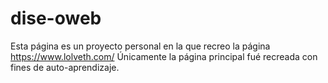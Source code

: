 # dise-oweb
Esta página es un proyecto personal en la que recreo la página https://www.lolveth.com/
Únicamente la página principal fué recreada con fines de auto-aprendizaje.
